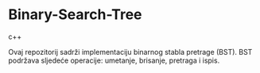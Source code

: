 # Binary-Search-Tree
c++

Ovaj repozitorij sadrži implementaciju binarnog stabla pretrage (BST). BST podržava sljedeće operacije: umetanje, brisanje, pretraga i ispis.
